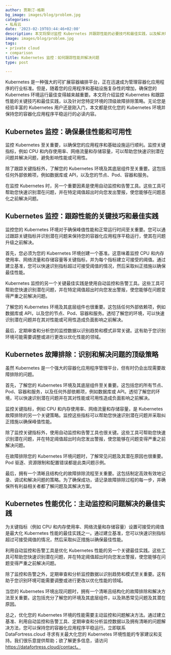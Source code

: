 ```yaml
---
author: 贾斯汀·格斯
bg_image: images/blog/problem.jpg
categories:
- 私有云
date: '2023-02-19T03:44:46+02:00'
description: 本文将探讨监控 Kubernetes 并跟踪性能的必要技巧和最佳实践，以及解决环境中可能出现的问题的最佳策略。
image: images/blog/problem.jpg
tags:
- private cloud
- comparison
title: Kubernetes 监控：如何跟踪性能并解决问题
type: post

---
```

Kubernetes 是一种强大的可扩展容器编排平台，正在迅速成为管理容器化应用程序的行业标准。但是，随着您的应用程序和基础设施复杂性的增加，确保您的 Kubernetes 环境运行最佳变得越来越重要。本文将介绍监控 Kubernetes 和跟踪性能的关键技巧和最佳实践，以及针对您特定环境的顶级故障排除策略。无论您是经验丰富的 Kubernetes 用户还是刚入门，本文都是优化您的 Kubernetes 环境并保持您的容器化应用程序平稳运行的必读内容。

## Kubernetes 监控：确保最佳性能和可用性

监控 Kubernetes 至关重要，以确保您的应用程序和基础设施运行顺利。监控关键指标，例如 CPU 和内存使用率、网络流量和存储容量，可以帮助您快速识别潜在问题并解决问题，避免影响性能或可用性。

除了跟踪关键指标外，了解您的 Kubernetes 环境及其底层组件至关重要。这包括任何外部依赖项，例如数据库或 API，以及您的节点、Pod、容器和服务。

在监控 Kubernetes 时，另一个重要因素是使用自动监控和告警工具。这些工具可帮助您快速识别潜在问题，并在特定阈值超出时向您发出警报，使您能够在问题恶化之前解决问题。


## Kubernetes 监控：跟踪性能的关键技巧和最佳实践

监控您的 Kubernetes 环境对于确保峰值性能和正常运行时间至关重要。您可以通过跟踪关键指标并识别潜在问题来保持您的容器化应用程序平稳运行，使其在问题升级之前解决。

首先，您必须为您的 Kubernetes 环境创建一个基准。这意味着监控 CPU 和内存使用率、网络流量和存储容量等关键指标，并为每个指标建立可接受的阈值。通过建立基准，您可以快速识别指标超过可接受阈值的情况，然后采取纠正措施以确保最佳性能。

Kubernetes 监控的另一个关键最佳实践是使用自动监控和告警工具。这些工具可帮助您快速识别潜在问题，并在特定阈值超出时向您发出警报，使您能够在问题变得严重之前解决问题。

了解您的 Kubernetes 环境及其底层组件也很重要。这包括任何外部依赖项，例如数据库或 API，以及您的节点、Pod、容器和服务。透彻了解您的环境，可以快速识别潜在问题并在其对性能或可用性造成负面影响之前解决。

最后，定期审查和分析您的监控数据以识别趋势和模式非常关键。这有助于您识别环境可能需要调整或进行更改以优化性能的领域。


## Kubernetes 故障排除：识别和解决问题的顶级策略

虽然 Kubernetes 是一个强大的容器化应用程序管理平台，但有时仍会出现需要故障排除的问题。

首先，了解您的 Kubernetes 环境及其底层组件至关重要。这包括您的所有节点、Pod、容器和服务，以及任何外部依赖项，例如数据库或 API。透彻了解您的环境，可以快速识别潜在问题并在其对性能或可用性造成负面影响之前解决。

监控关键指标，例如 CPU 和内存使用率、网络流量和存储容量，是 Kubernetes 故障排除的另一个关键策略。监控这些指标可以帮助您快速识别潜在问题并采取纠正措施以确保峰值性能。

除了监控关键指标外，使用自动监控和告警工具也很关键。这些工具可帮助您快速识别潜在问题，并在特定阈值超出时向您发出警报，使您能够在问题变得严重之前解决问题。

在故障排除您的 Kubernetes 环境问题时，了解常见问题及其潜在原因也很重要。Pod 驱逐、资源限制和配置错误都是此类问题示例。

最后，拥有一个清晰且结构化的故障排除流程至关重要。这包括制定高效有效地记录、调试和解决问题的策略。为了确保成功，请记录故障排除过程的每一步，并确保所有利益相关者都了解问题及其解决方案。


## Kubernetes 性能优化：主动监控和问题解决的最佳实践

为关键指标（例如 CPU 和内存使用率、网络流量和存储容量）设置可接受的阈值是最大化 Kubernetes 性能的最佳实践之一。通过建立基准，您可以快速识别指标超过可接受阈值的情况，然后采取纠正措施以确保最佳性能。

利用自动监控和告警工具是优化 Kubernetes 性能的另一个关键最佳实践。这些工具可帮助您快速识别潜在问题，并在特定阈值超出时向您发出警报，使您能够在问题变得严重之前解决问题。

除了监控和告警之外，定期审查和分析监控数据以识别趋势和模式至关重要。这有助于您识别环境可能需要调整或进行更改以优化性能的领域。

当您的 Kubernetes 环境出现问题时，拥有一个清晰且结构化的故障排除和解决方法至关重要。这包括充分了解您的环境及其底层组件，以及熟悉常见问题及其潜在原因。

总之，优化您的 Kubernetes 环境的性能需要主动监控和问题解决方法。通过建立基准、利用自动监控和告警工具、定期审查和分析监控数据以及拥有清晰的问题解决方法，您可以保持您的容器化应用程序平稳运行。立即联系 DataFortress.cloud 寻求有关最大化您的 Kubernetes 环境性能的专家建议和支持。我们很乐意提供帮助；欲了解更多信息，请访问 https://datafortress.cloud/contact。
